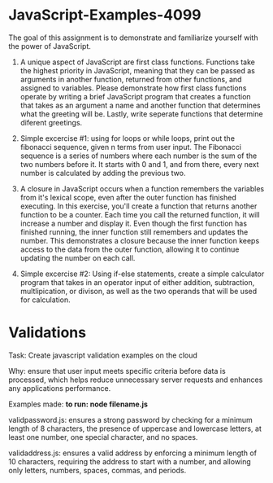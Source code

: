 # JavaScript-Examples-4099

The goal of this assignment is to demonstrate and familiarize yourself with the power of JavaScript.

1. A unique aspect of JavaScript are first class functions. Functions take the highest priority in JavaScript, meaning that they can be passed as arguments in another function, returned from other functions, and assigned to variables. Please demonstrate how first class functions operate by writing a brief JavaScript program that creates a function that takes as an argument a name and another function that determines what the greeting will be. Lastly, write seperate functions that determine diferent greetings.

   
2. Simple excercise #1: using for loops or while loops, print out the fibonacci sequence, given n terms from user input. The Fibonacci sequence is a series of numbers where each number is the sum of the two numbers before it. It starts with 0 and 1, and from there, every next number is calculated by adding the previous two.

   
3. A closure in JavaScript occurs when a function remembers the variables from it's lexical scope, even after the outer function has finished executing. In this exercise, you'll create a function that returns another function to be a counter. Each time you call the returned function, it will increase a number and display it. Even though the first function has finished running, the inner function still remembers and updates the number. This demonstrates a closure because the inner function keeps access to the data from the outer function, allowing it to continue updating the number on each call.


4. Simple excercise #2: Using if-else statements, create a simple calculator program that takes in an operator input of either addition, subtraction, multlipication, or divison, as well as the two operands that will be used for calculation. 


# Validations

Task: 
Create javascript validation examples on the cloud

Why:
ensure that user input meets specific criteria before data is processed, which helps reduce unnecessary server requests and enhances any applications performance.

Examples made: **to run: node filename.js**

validpassword.js: 
ensures a strong password by checking for a minimum length of 8 characters, the presence of uppercase and lowercase letters, at least one number, one special character, and no spaces. 


validaddress.js:
ensures a valid address by enforcing a minimum length of 10 characters, requiring the address to start with a number, and allowing only letters, numbers, spaces, commas, and periods.
